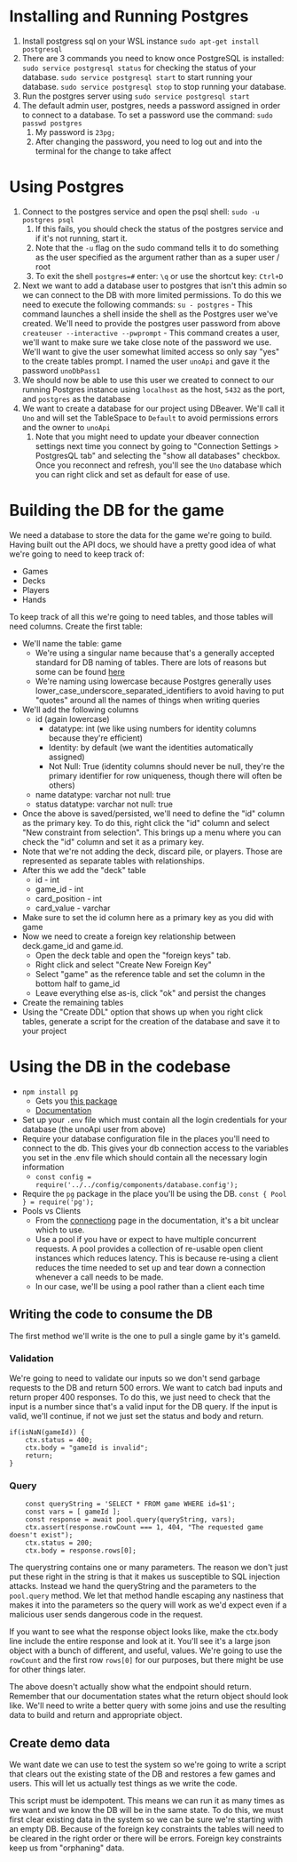 # Installing and Running Postgres
1. Install postgress sql on your WSL instance `sudo apt-get install postgresql`
1. There are 3 commands you need to know once PostgreSQL is installed:
`sudo service postgresql status` for checking the status of your database.
`sudo service postgresql start` to start running your database.
`sudo service postgresql stop` to stop running your database.
1. Run the postgres server using `sudo service postgresql start`
1. The default admin user, postgres, needs a password assigned in order to connect to a database. To set a password use the command: `sudo passwd postgres`
    1. My password is `23pg;`
    1. After changing the password, you need to log out and into the terminal for the change to take affect

# Using Postgres
1. Connect to the postgres service and open the psql shell: `sudo -u postgres psql`
    1. If this fails, you should check the status of the postgres service and if it's not running, start it.
    1. Note that the `-u` flag on the sudo command tells it to do something as the user specified as the argument rather than as a super user / root
    1. To exit the shell `postgres=#` enter: `\q` or use the shortcut key: `Ctrl+D`
1. Next we want to add a database user to postgres that isn't this admin so we can connect to the DB with more limited permissions. To do this we need to execute the following commands:
`su - postgres` - This command launches a shell inside the shell as the Postgres user we've created. We'll need to provide the postgres user password from above
`createuser --interactive --pwprompt` - This command creates a user, we'll want to make sure we take close note of the password we use. We'll want to give the user somewhat limited access so only say "yes" to the create tables prompt. I named the user `unoApi` and gave it the password `unoDbPass1`
1. We should now be able to use this user we created to connect to our running Postgres instance using `localhost` as the host, `5432` as the port, and `postgres` as the database
1. We want to create a database for our project using DBeaver. We'll call it `Uno` and will set the TableSpace to `Default` to avoid permissions errors and the owner to `unoApi`
    1. Note that you might need to update your dbeaver connection settings next time you connect by going to "Connection Settings > PostgresQL tab" and selecting the "show all databases" checkbox. Once you reconnect and refresh, you'll see the `Uno` database which you can right click and set as default for ease of use.

# Building the DB for the game
We need a database to store the data for the game we're going to build. Having built out the API docs, we should have a pretty good idea of what we're going to need to keep track of:
* Games
* Decks
* Players
* Hands

To keep track of all this we're going to need tables, and those tables will need columns. Create the first table:
* We'll name the table: game
    * We're using a singular name because that's a generally accepted standard for DB naming of tables. There are lots of reasons but some can be found [here](https://stackoverflow.com/questions/338156/table-naming-dilemma-singular-vs-plural-names)
    * We're naming using lowercase because Postgres generally uses lower_case_underscore_separated_identifiers to avoid having to put "quotes" around all the names of things when writing queries
* We'll add the following columns
    * id (again lowercase)
        * datatype: int (we like using numbers for identity columns because they're efficient)
        * Identity: by default (we want the identities automatically assigned)
        * Not Null: True (identity columns should never be null, they're the primary identifier for row uniqueness, though there will often be others)
    * name
        datatype: varchar
        not null: true
    * status
        datatype: varchar
        not null: true
* Once the above is saved/persisted, we'll need to define the "id" column as the primary key. To do this, right click the "id" column and select "New constraint from selection". This brings up a menu where you can check the "id" column and set it as a primary key.
* Note that we're not adding the deck, discard pile, or players. Those are represented as separate tables with relationships.
* After this we add the "deck" table 
    * id - int
    * game_id - int
    * card_position - int
    * card_value - varchar
* Make sure to set the id column here as a primary key as you did with game
* Now we need to create a foreign key relationship between deck.game_id and game.id. 
    * Open the deck table and open the "foreign keys" tab.
    * Right click and select "Create New Foreign Key"
    * Select "game" as the reference table and set the column in the bottom half to game_id
    * Leave everything else as-is, click "ok" and persist the changes
* Create the remaining tables
* Using the "Create DDL" option that shows up when you right click tables, generate a script for the creation of the database and save it to your project

# Using the DB in the codebase
* `npm install pg`
    * Gets you [this package](https://www.npmjs.com/package/pg)
    * [Documentation](https://node-postgres.com/)
* Set up your `.env` file which must contain all the login credentials for your database (the unoApi user from above)
* Require your database configuration file in the places you'll need to connect to the db. This gives your db connection access to the variables you set in the .env file which should contain all the necessary login information
    * `const config = require('../../config/components/database.config');`
* Require the `pg` package in the place you'll be using the DB.
    `const { Pool } = require('pg');`
* Pools vs Clients 
    * From the [connectiong](https://node-postgres.com/features/connecting) page in the documentation, it's a bit unclear which to use.
    * Use a pool if you have or expect to have multiple concurrent requests. A pool provides a collection of re-usable open client instances which reduces latency. This is because re-using a client reduces the time needed to set up and tear down a connection whenever a call needs to be made.
    * In our case, we'll be using a pool rather than a client each time 

## Writing the code to consume the DB
The first method we'll write is the one to pull a single game by it's gameId.

### Validation
We're going to need to validate our inputs so we don't send garbage requests to the DB and return 500 errors. We want to catch bad inputs and return proper 400 responses. To do this, we just need to check that the input is a number since that's a valid input for the DB query. If the input is valid, we'll continue, if not we just set the status and body and return.
```
if(isNaN(gameId)) {
    ctx.status = 400;
    ctx.body = "gameId is invalid";
    return;
}
```

### Query
```
    const queryString = 'SELECT * FROM game WHERE id=$1';
    const vars = [ gameId ];
    const response = await pool.query(queryString, vars);
    ctx.assert(response.rowCount === 1, 404, "The requested game doesn't exist");
    ctx.status = 200;
    ctx.body = response.rows[0];
```
The querystring contains one or many parameters. The reason we don't just put these right in the string is that it makes us susceptible to SQL injection attacks. Instead we hand the queryString and the parameters to the `pool.query` method. We let that method handle escaping any nastiness that makes it into the parameters so the query will work as we'd expect even if a malicious user sends dangerous code in the request.

If you want to see what the response object looks like, make the ctx.body line include the entire response and look at it. You'll see it's a large json object with a bunch of different, and useful, values. We're going to use the `rowCount` and the first row `rows[0]` for our purposes, but there might be use for other things later.

The above doesn't actually show what the endpoint should return. Remember that our documentation states what the return object should look like. We'll need to write a better query with some joins and use the resulting data to build and return and appropriate object.

## Create demo data
We want date we can use to test the system so we're going to write a script that clears out the existing state of the DB and restores a few games and users. This will let us actually test things as we write the code. 

This script must be idempotent. This means we can run it as many times as we want and we know the DB will be in the same state. To do this, we must first clear existing data in the system so we can be sure we're starting with an empty DB. Because of the foreign key constraints the tables will need to be cleared in the right order or there will be errors. Foreign key constraints keep us from "orphaning" data.